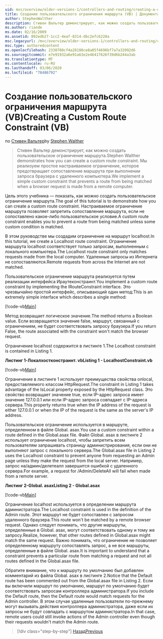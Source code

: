 ```yaml
---
uid: mvc/overview/older-versions-1/controllers-and-routing/creating-a-custom-route-constraint-vb
title: Создание пользовательского ограничения маршрута (VB) | Документация Майкрософт
author: StephenWalther
description: Стивен Вальтер демонстрирует, как можно создать пользовательское ограничение маршрута. Мы реализуем простое пользовательское ограничение, которое не дает возможность сопоставлять маршрут w...
ms.author: riande
ms.date: 02/16/2009
ms.assetid: 892edb27-1cc2-4eaf-8314-dbc2efc6228a
msc.legacyurl: /mvc/overview/older-versions-1/controllers-and-routing/creating-a-custom-route-constraint-vb
msc.type: authoredcontent
ms.openlocfilehash: 2330708cf4a28180ce8a05f4696bf7a7a32092d6
ms.sourcegitcommit: e7e91932a6e91a63e2e46417626f39d6b244a3ab
ms.translationtype: MT
ms.contentlocale: ru-RU
ms.lasthandoff: 03/06/2020
ms.locfileid: "78486792"
---
```

# <a name="creating-a-custom-route-constraint-vb"></a><span data-ttu-id="1cd48-104">Создание пользовательского ограничения маршрута (VB)</span><span class="sxs-lookup"><span data-stu-id="1cd48-104">Creating a Custom Route Constraint (VB)</span></span>

<span data-ttu-id="1cd48-105">по [Стивен Вальтер](https://github.com/StephenWalther)</span><span class="sxs-lookup"><span data-stu-id="1cd48-105">by [Stephen Walther](https://github.com/StephenWalther)</span></span>

> <span data-ttu-id="1cd48-106">Стивен Вальтер демонстрирует, как можно создать пользовательское ограничение маршрута.</span><span class="sxs-lookup"><span data-stu-id="1cd48-106">Stephen Walther demonstrates how you can create a custom route constraint.</span></span> <span data-ttu-id="1cd48-107">Мы реализуем простое настраиваемое ограничение, которое предотвращает сопоставление маршрута при выполнении запроса браузера с удаленного компьютера.</span><span class="sxs-lookup"><span data-stu-id="1cd48-107">We implement a simple custom constraint that prevents a route from being matched when a browser request is made from a remote computer.</span></span>

<span data-ttu-id="1cd48-108">Цель этого учебника — показать, как можно создать пользовательское ограничение маршрута.</span><span class="sxs-lookup"><span data-stu-id="1cd48-108">The goal of this tutorial is to demonstrate how you can create a custom route constraint.</span></span> <span data-ttu-id="1cd48-109">Настраиваемое ограничение маршрута позволяет запретить сопоставление маршрута, если не сопоставлено какое-либо пользовательское условие.</span><span class="sxs-lookup"><span data-stu-id="1cd48-109">A custom route constraint enables you to prevent a route from being matched unless some custom condition is matched.</span></span>

<span data-ttu-id="1cd48-110">В этом руководстве мы создадим ограничение на маршрут localhost.</span><span class="sxs-lookup"><span data-stu-id="1cd48-110">In this tutorial, we create a Localhost route constraint.</span></span> <span data-ttu-id="1cd48-111">Ограничение маршрута localhost соответствует только запросам, выполненным с локального компьютера.</span><span class="sxs-lookup"><span data-stu-id="1cd48-111">The Localhost route constraint only matches requests made from the local computer.</span></span> <span data-ttu-id="1cd48-112">Удаленные запросы из Интернета не сопоставляются.</span><span class="sxs-lookup"><span data-stu-id="1cd48-112">Remote requests from across the Internet are not matched.</span></span>

<span data-ttu-id="1cd48-113">Пользовательское ограничение маршрута реализуется путем реализации интерфейса Ираутеконстраинт.</span><span class="sxs-lookup"><span data-stu-id="1cd48-113">You implement a custom route constraint by implementing the IRouteConstraint interface.</span></span> <span data-ttu-id="1cd48-114">Это чрезвычайно простой интерфейс, описывающий один метод:</span><span class="sxs-lookup"><span data-stu-id="1cd48-114">This is an extremely simple interface which describes a single method:</span></span>

[!code-vb[Main](creating-a-custom-route-constraint-vb/samples/sample1.vb)]

<span data-ttu-id="1cd48-115">Метод возвращает логическое значение.</span><span class="sxs-lookup"><span data-stu-id="1cd48-115">The method returns a Boolean value.</span></span> <span data-ttu-id="1cd48-116">Если возвращается значение false, маршрут, связанный с ограничением, не будет соответствовать запросу браузера.</span><span class="sxs-lookup"><span data-stu-id="1cd48-116">If you return False, the route associated with the constraint won't match the browser request.</span></span>

<span data-ttu-id="1cd48-117">Ограничение localhost содержится в листинге 1.</span><span class="sxs-lookup"><span data-stu-id="1cd48-117">The Localhost constraint is contained in Listing 1.</span></span>

<span data-ttu-id="1cd48-118">**Листинг 1-Локалхостконстраинт. vb**</span><span class="sxs-lookup"><span data-stu-id="1cd48-118">**Listing 1 - LocalhostConstraint.vb**</span></span>

[!code-vb[Main](creating-a-custom-route-constraint-vb/samples/sample2.vb)]

<span data-ttu-id="1cd48-119">Ограничение в листинге 1 использует преимущества свойства onlocal, предоставляемого классом HttpRequest.</span><span class="sxs-lookup"><span data-stu-id="1cd48-119">The constraint in Listing 1 takes advantage of the IsLocal property exposed by the HttpRequest class.</span></span> <span data-ttu-id="1cd48-120">Это свойство возвращает значение true, если IP-адрес запроса имеет значение 127.0.0.1 или если IP-адрес запроса совпадает с IP-адреса сервера.</span><span class="sxs-lookup"><span data-stu-id="1cd48-120">This property returns true when the IP address of the request is either 127.0.0.1 or when the IP of the request is the same as the server's IP address.</span></span>

<span data-ttu-id="1cd48-121">Пользовательское ограничение используется в маршруте, определенном в файле Global. asax.</span><span class="sxs-lookup"><span data-stu-id="1cd48-121">You use a custom constraint within a route defined in the Global.asax file.</span></span> <span data-ttu-id="1cd48-122">Файл Global. asax в листинге 2 использует ограничение localhost, чтобы запретить всем пользователям запрашивать страницу администрирования, если они не выполняют запрос с локального сервера.</span><span class="sxs-lookup"><span data-stu-id="1cd48-122">The Global.asax file in Listing 2 uses the Localhost constraint to prevent anyone from requesting an Admin page unless they make the request from the local server.</span></span> <span data-ttu-id="1cd48-123">Например, запрос на/админ/делетеалл завершится ошибкой с удаленного сервера.</span><span class="sxs-lookup"><span data-stu-id="1cd48-123">For example, a request for /Admin/DeleteAll will fail when made from a remote server.</span></span>

<span data-ttu-id="1cd48-124">**Листинг 2-Global. asax**</span><span class="sxs-lookup"><span data-stu-id="1cd48-124">**Listing 2 - Global.asax**</span></span>

[!code-vb[Main](creating-a-custom-route-constraint-vb/samples/sample3.vb)]

<span data-ttu-id="1cd48-125">Ограничение localhost используется в определении маршрута администратора.</span><span class="sxs-lookup"><span data-stu-id="1cd48-125">The Localhost constraint is used in the definition of the Admin route.</span></span> <span data-ttu-id="1cd48-126">Этот маршрут не будет сопоставлен с запросом удаленного браузера.</span><span class="sxs-lookup"><span data-stu-id="1cd48-126">This route won't be matched by a remote browser request.</span></span> <span data-ttu-id="1cd48-127">Однако следует понимать, что другие маршруты, определенные в Global. asax, могут соответствовать одному и тому же запросу.</span><span class="sxs-lookup"><span data-stu-id="1cd48-127">Realize, however, that other routes defined in Global.asax might match the same request.</span></span> <span data-ttu-id="1cd48-128">Важно понимать, что ограничение не позволяет определенному маршруту сопоставлять запрос, а не все маршруты, определенные в файле Global. asax.</span><span class="sxs-lookup"><span data-stu-id="1cd48-128">It is important to understand that a constraint prevents a particular route from matching a request and not all routes defined in the Global.asax file.</span></span>

<span data-ttu-id="1cd48-129">Обратите внимание, что к маршруту по умолчанию был добавлен комментарий из файла Global. asax в листинге 2.</span><span class="sxs-lookup"><span data-stu-id="1cd48-129">Notice that the Default route has been commented out from the Global.asax file in Listing 2.</span></span> <span data-ttu-id="1cd48-130">Если вы включили маршрут по умолчанию, маршрут по умолчанию будет соответствовать запросам контроллера администратора.</span><span class="sxs-lookup"><span data-stu-id="1cd48-130">If you include the Default route, then the Default route would match requests for the Admin controller.</span></span> <span data-ttu-id="1cd48-131">В этом случае удаленные пользователи по-прежнему могут вызывать действия контроллера администратора, даже если их запросы не будут совпадать с маршрутом администратора.</span><span class="sxs-lookup"><span data-stu-id="1cd48-131">In that case, remote users could still invoke actions of the Admin controller even though their requests wouldn't match the Admin route.</span></span>

> [!div class="step-by-step"]
> [<span data-ttu-id="1cd48-132">Назад</span><span class="sxs-lookup"><span data-stu-id="1cd48-132">Previous</span></span>](creating-a-route-constraint-vb.md)
